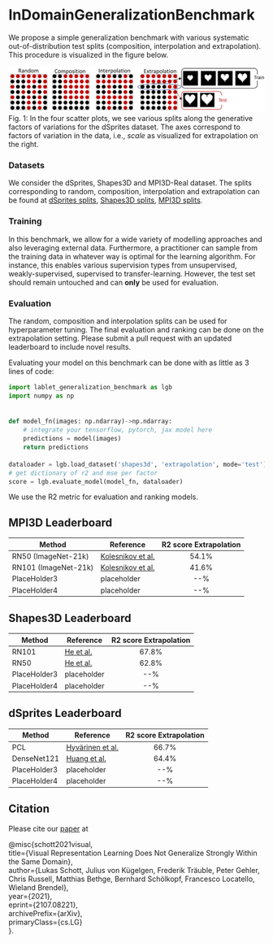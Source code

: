 # InDomainGeneralizationBenchmark

We propose a simple generalization benchmark with various systematic
out-of-distribution test splits (composition, interpolation and extrapolation).
This procedure is visualized in the figure below.


![Dataset Splits](./assets/dataset_splits.png)
Fig. 1: In the four scatter plots, we see various splits along the generative
factors of variations for the dSprites dataset. The axes correspond to
factors of variation in the data, i.e., *scale* as visualized for
extrapolation on the right.

### Datasets
We consider the dSprites, Shapes3D and MPI3D-Real dataset. The splits
corresponding to random, composition, interpolation and extrapolation can be
found at
[dSprites splits](https://zenodo.org/record/4835774),
[Shapes3D splits](https://zenodo.org/record/4898937),
[MPI3D splits](https://zenodo.org/record/4899346).

### Training
In this benchmark, we allow for a wide variety of modelling approaches and also
leveraging external data. Furthermore, a practitioner can sample from the
training data in whatever way is optimal for the learning algorithm.
For instance, this enables various supervision types from unsupervised,
weakly-supervised, supervised to transfer-learning.
However, the test set should remain untouched and can **only** be used for
evaluation.

### Evaluation
The random, composition and interpolation splits can be used for
hyperparameter tuning. The final evaluation and ranking can be done on the
extrapolation setting. Please submit a pull request with an updated leaderboard
to include novel results.

Evaluating your model on this benchmark can be done with as little as 3 lines
of code:

```python
import lablet_generalization_benchmark as lgb
import numpy as np


def model_fn(images: np.ndarray)->np.ndarray:
    # integrate your tensorflow, pytorch, jax model here
    predictions = model(images)
    return predictions

dataloader = lgb.load_dataset('shapes3d', 'extrapolation', mode='test')
# get dictionary of r2 and mse per factor
score = lgb.evaluate_model(model_fn, dataloader)

```
We use the R2 metric for evaluation and ranking models.

## MPI3D Leaderboard

|                Method               |  Reference  | R2 score Extrapolation|
|-------------------------------|------------------------------------------------------------------------|:-------:|
| RN50 (ImageNet-21k) | [Kolesnikov et al.](https://arxiv.org/pdf/1912.11370.pdf) |   54.1%|
| RN101 (ImageNet-21k) | [Kolesnikov et al.](https://arxiv.org/pdf/1912.11370.pdf) |   41.6%|
| PlaceHolder3 | placeholder |   --% |
| PlaceHolder4 | placeholder |   --% |


## Shapes3D Leaderboard

|                Method               |  Reference  | R2 score Extrapolation|
|-------------------------------|------------------------------------------------------------------------|:-------:|
| RN101 | [He et al.](https://arxiv.org/pdf/1512.03385.pdf) |   67.8%|
| RN50 | [He et al.](https://arxiv.org/pdf/1512.03385.pdf) |   62.8%|
| PlaceHolder3 | placeholder |   --% |
| PlaceHolder4 | placeholder |   --% |

## dSprites Leaderboard

|                Method               |  Reference  | R2 score Extrapolation|
|-------------------------------|------------------------------------------------------------------------|:-------:|
| PCL | [Hyvärinen et al.](https://www.cs.helsinki.fi/u/ahyvarin/papers/AISTATS17.pdf) |   66.7%|
| DenseNet121 | [Huang et al.](https://arxiv.org/pdf/1608.06993.pdf) |   64.4%|
| PlaceHolder3 | placeholder |   --% |
| PlaceHolder4 | placeholder |   --% |



## Citation

Please cite our [paper](https://arxiv.org/pdf/2107.08221.pdf) at 

@misc{schott2021visual,\
  title={Visual Representation Learning Does Not Generalize Strongly Within the Same Domain},\
      author={Lukas Schott, Julius von Kügelgen, Frederik Träuble, Peter Gehler, Chris Russell, Matthias Bethge, Bernhard Schölkopf, Francesco Locatello, Wieland Brendel},\
      year={2021},\
      eprint={2107.08221},\
      archivePrefix={arXiv},\
      primaryClass={cs.LG}\
}.
